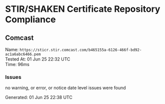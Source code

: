 # STIR/SHAKEN Certificate Repository Compliance

## Comcast

Name: `https://sticr.stir.comcast.com/b465155a-6126-466f-bd92-ac1a6abc6466.pem`\
Tested At: 01 Jun 25 22:32 UTC\
Time: 96ms

### Issues

no warning, or error, or notice date level issues were found

Generated: 01 Jun 25 22:38 UTC